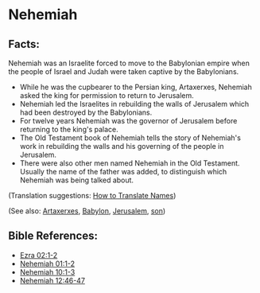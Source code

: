 # Nehemiah #

## Facts: ##

Nehemiah was an Israelite forced to move to the Babylonian empire when the people of Israel and Judah were taken captive by the Babylonians.

* While he was the cupbearer to the Persian king, Artaxerxes, Nehemiah asked the king for permission to return to Jerusalem.
* Nehemiah led the Israelites in rebuilding the walls of Jerusalem which had been destroyed by the Babylonians.
* For twelve years Nehemiah was the governor of Jerusalem before returning to the king's palace.
* The Old Testament book of Nehemiah tells the story of Nehemiah's work in rebuilding the walls and his governing of the people in Jerusalem.
* There were also other men named Nehemiah in the Old Testament. Usually the name of the father was added, to distinguish which Nehemiah was being talked about.

(Translation suggestions: [How to Translate Names](en/ta-vol1/translate/man/translate-names))

(See also: [Artaxerxes](../other/artaxerxes.md), [Babylon](../other/babylon.md), [Jerusalem](../other/jerusalem.md), [son](../kt/son.md))

## Bible References: ##

* [Ezra 02:1-2](en/tn/ezr/help/02/01)
* [Nehemiah 01:1-2](en/tn/neh/help/01/01)
* [Nehemiah 10:1-3](en/tn/neh/help/10/01)
* [Nehemiah 12:46-47](en/tn/neh/help/12/46)